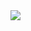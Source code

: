 
<picture>
  <source
    srcset="https://github-readme-stats.vercel.app/api?username=HuyOnic&show_icons=true&theme=dracula"
    media="(prefers-color-scheme: dark)"
  />
  <source
    srcset="https://github-readme-stats.vercel.app/api?username=HuyOnic&show_icons=true&theme=merko&card_width=700px&ring_color=fe8606"
    media="(prefers-color-scheme: light), (prefers-color-scheme: no-preference)"
  />
  <img src="https://github-readme-stats.vercel.app/api?username=HuyOnic&show_icons=true" />
</picture>


<picture>
  <source
    srcset="https://github-readme-stats.vercel.app/api?username=HuyOnic&show_icons=true&repo=CoffeShop&theme=merko
  />
  <img src="https://github-readme-stats.vercel.app/api?username=HuyOnic&show_icons=true" />
</picture>
